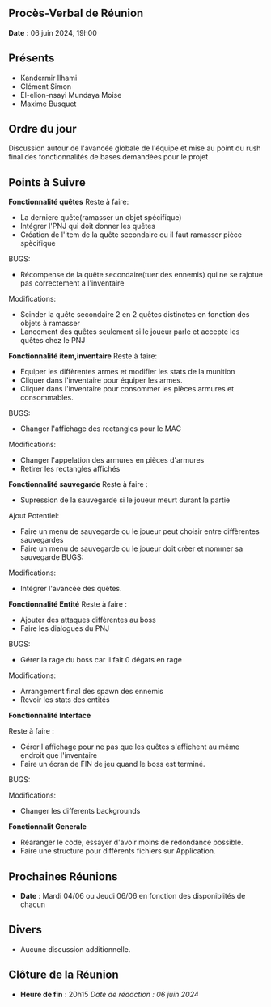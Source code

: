## Procès-Verbal de Réunion

**Date** : 06 juin 2024, 19h00

## Présents
- Kandermir Ilhami
- Clément Simon 
- El-elion-nsayi Mundaya Moise
- Maxime Busquet

## Ordre du jour
Discussion autour de l'avancée globale de l'équipe et mise au point du rush final des fonctionnalités de bases demandées pour le projet
## Points à Suivre
**Fonctionnalité quêtes**
Reste à faire: 
- La derniere quête(ramasser un objet spécifique)
- Intégrer l'PNJ qui doit donner les quêtes
- Création de l'item de la quête secondaire ou il faut ramasser pièce spècifique

BUGS: 
- Récompense de la quête secondaire(tuer des ennemis) qui ne se rajotue pas correctement a l'inventaire

Modifications: 
- Scinder la quête secondaire 2 en 2 quêtes distinctes en fonction des objets à ramasser
- Lancement des quêtes seulement si le joueur parle et accepte les quêtes chez le PNJ

**Fonctionnalité item,inventaire**
Reste à faire:
- Equiper les diffèrentes armes et modifier les stats de la munition
- Cliquer dans l'inventaire pour équiper les armes.
- Cliquer dans l'inventaire pour consommer les pièces armures et consommables.

BUGS: 
- Changer l'affichage des rectangles pour le MAC

Modifications:
- Changer l'appelation des armures en pièces d'armures
- Retirer les rectangles affichés

**Fonctionnalité sauvegarde**
Reste à faire :
- Supression de la sauvegarde si le joueur meurt durant la partie

Ajout Potentiel:
- Faire un menu de sauvegarde ou le joueur peut choisir entre diffèrentes sauvegardes
- Faire un menu de sauvegarde ou le joueur doit crèer et nommer sa sauvegarde
BUGS: 

Modifications: 
- Intégrer l'avancée des quêtes.

**Fonctionnalité Entité**
Reste à faire :
- Ajouter des attaques diffèrentes au boss
- Faire les dialogues du PNJ

BUGS:
- Gérer la rage du boss car il fait 0 dégats en rage

Modifications: 
- Arrangement final des spawn des ennemis
- Revoir les stats des entités

**Fonctionnalité Interface**

Reste à faire :

- Gérer l'affichage  pour ne pas que les quêtes s'affichent au même endroit que l'inventaire
- Faire un écran de FIN de jeu quand le boss est terminé.

BUGS: 

Modifications: 
- Changer les differents backgrounds 


**Fonctionnalit Generale**
- Réaranger le code, essayer d'avoir moins de redondance possible. 
- Faire une structure pour diffèrents fichiers sur Application.

## Prochaines Réunions
- **Date** : Mardi 04/06 ou Jeudi 06/06 en fonction des disponiblités de chacun

## Divers
- Aucune discussion additionnelle.

## Clôture de la Réunion
- **Heure de fin** : 20h15
*Date de rédaction : 06 juin 2024*